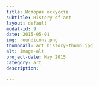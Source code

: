 ```yaml
---
title: История искусств
subtitle: History of art
layout: default
modal-id: 9
date: 2015-05-01
img: roundicons.png
thumbnail: art_history-thumb.jpg
alt: image-alt
project-date: May 2015
category: art
description:

---
```


